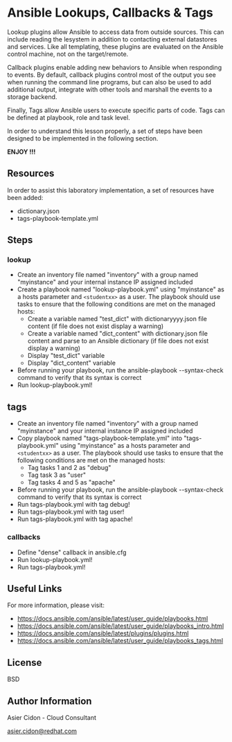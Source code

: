 # Ansible Lookups, Callbacks & Tags

Lookup plugins allow Ansible to access data from outside sources. This can include reading the lesystem in addition to contacting external datastores and services. Like all templating, these plugins are evaluated on the Ansible control machine, not on the target/remote.

Callback plugins enable adding new behaviors to Ansible when responding to events. By default, callback plugins control most of the output you see when running the command line programs, but can also be used to add additional output, integrate with other tools and marshall the events to a storage backend.

Finally, Tags allow Ansible users to execute specific parts of code. Tags can be defined at playbook, role and task level.

In order to understand this lesson properly, a set of steps have been designed to be implemented in the following section.

**ENJOY !!!**

## Resources

In order to assist this laboratory implementation, a set of resources have been added:

-   dictionary.json
-   tags-playbook-template.yml

## Steps

### lookup

-   Create an inventory file named "inventory" with a group named "myinstance" and your internal instance IP assigned included
-   Create a playbook named "lookup-playbook.yml" using "myinstance" as a hosts parameter and `<studentxx>` as a user. The playbook should use tasks to ensure that the following conditions are met on the managed hosts:
    -   Create a variable named "test_dict" with dictionaryyyy.json file content (if file does not exist display a warning)
    -   Create a variable named "dict_content" with dictionary.json file content and parse to an Ansible dictionary (if file does not exist display a warning)
    -   Display "test_dict" variable
    -   Display "dict_content" variable
-   Before running your playbook, run the ansible-playbook --syntax-check  command to verify that its syntax is correct
-   Run lookup-playbook.yml!

## tags

-   Create an inventory file named "inventory" with a group named "myinstance" and your internal instance IP assigned included
-   Copy playbook named "tags-playbook-template.yml" into "tags-playbook.yml" using "myinstance" as a hosts parameter and `<studentxx>` as a user. The playbook should use tasks to ensure that the following conditions are met on the managed hosts:
    -   Tag tasks 1 and 2 as "debug" 
    -   Tag task 3 as "user"
    -   Tag tasks 4 and 5 as "apache"
-   Before running your playbook, run the ansible-playbook --syntax-check  command to verify that its syntax is correct
-   Run tags-playbook.yml with tag debug!
-   Run tags-playbook.yml with tag user!
-   Run tags-playbook.yml with tag apache!

### callbacks

-   Define "dense" callback in ansible.cfg
-   Run lookup-playbook.yml!
-   Run tags-playbook.yml!

## Useful Links

For more information, please visit:

-   https://docs.ansible.com/ansible/latest/user_guide/playbooks.html
-   https://docs.ansible.com/ansible/latest/user_guide/playbooks_intro.html
-   https://docs.ansible.com/ansible/latest/plugins/plugins.html
-   https://docs.ansible.com/ansible/latest/user_guide/playbooks_tags.html

License
-------

BSD

Author Information
------------------

 Asier Cidon - Cloud Consultant

 asier.cidon@redhat.com
 